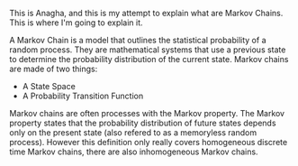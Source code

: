 This is Anagha, and this is my attempt to explain what are Markov Chains. 
This is where I'm going to explain it. 

A Markov Chain is a model that outlines the statistical probability of a random process. They are mathematical systems that use a previous state to determine the probability distribution of the current state. 
Markov chains are made of two things: 
* A State Space 
* A Probability Transition Function 

Markov chains are often processes with the Markov property. The Markov property states that the probability distribution of future states depends only on the present state (also refered to as a memoryless random process). However this definition only really covers homogeneous discrete time Markov chains, there are also inhomogeneous Markov chains. 
